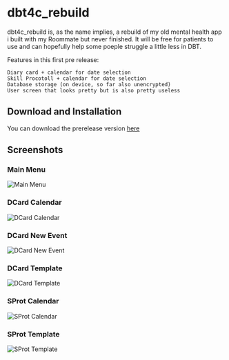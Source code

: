 # dbt4c_rebuild

dbt4c_rebuild is, as the name implies, a rebuild of my old mental health app i built with my Roommate but never finished.
It will be free for patients to use and can hopefully help some poeple struggle a little less in DBT.

Features in this first pre release:

    Diary card + calendar for date selection
    Skill Procotoll + calendar for date selection
    Database storage (on device, so far also unencrypted)
    User screen that looks pretty but is also pretty useless
## Download and Installation

You can download the prerelease version [here](https://github.com/EvelineFlowercrown/DBT4C_Redo/releases)

## Screenshots

### Main Menu
![Main Menu](Screenshots/MainMenu.png)

### DCard Calendar
![DCard Calendar](Screenshots/DCardCalendar.png)

### DCard New Event
![DCard New Event](Screenshots/DCardNewEvent.png)

### DCard Template
![DCard Template](Screenshots/DCardTemplate.png)

### SProt Calendar
![SProt Calendar](Screenshots/SProtCalendar.png)

### SProt Template
![SProt Template](Screenshots/SProtTemplate.png)
